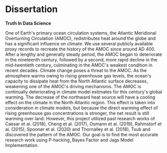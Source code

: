 # Dissertation

**Truth In Data Science**

One of Earth's primary ocean circulation systems, the Atlantic Meridional Overturning Circulation (AMOC), redistributes heat around the globe and has a significant influence on climate. We use several publicly available proxy records to recreate the history of the AMOC since around AD 400. After a lengthy and generally steady period, the AMOC began to deteriorate in the nineteenth century, followed by a second, more rapid decline in the mid-twentieth century, culminating in the AMOC's weakest condition in recent decades. Climate change poses a threat to the AMOC. As the atmosphere warms owing to rising greenhouse gas levels, the ocean's capacity to dissipate heat from the North Atlantic surface decreases, weakening one of the AMOC's driving mechanisms. The AMOC is continually deteriorating in climate model estimates for this century's global warming. The decrease of the northward heat source will have a cooling effect on the climate in the North Atlantic region. This effect is taken into consideration in climate models, but because the direct warming effect of rising greenhouse gas concentrations is stronger, the net result is still warming over land. However, this project utilized past research works of Caesar et al. (2018), Cheng et al. (2017), Osmann et al. (2019), Rahmstorf et al. (2015), Spooner et al. (2020) and Thornalley et al. (2018), Tsub and discovered the pattern of the AMOC. Our goal is to find the most accurate research work using P-hacking, Bayes Factor and Jags Model Implementation.
